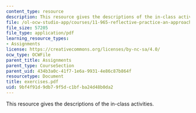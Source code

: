 ```yaml
---
content_type: resource
description: This resource gives the descriptions of the in-class activities.
file: /ol-ocw-studio-app/courses/11-965-reflective-practice-an-approach-for-expanding-your-learning-frontiers-january-iap-2007/9bf4f91d9db79f5dc1bfba24d48b0da2_exercises.pdf
file_size: 57205
file_type: application/pdf
learning_resource_types:
- Assignments
license: https://creativecommons.org/licenses/by-nc-sa/4.0/
ocw_type: OCWFile
parent_title: Assignments
parent_type: CourseSection
parent_uid: 434b3a0c-41f7-1e6a-9931-4e86c87b864f
resourcetype: Document
title: exercises.pdf
uid: 9bf4f91d-9db7-9f5d-c1bf-ba24d48b0da2
---
```

This resource gives the descriptions of the in-class activities.